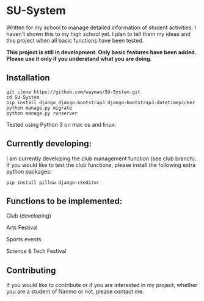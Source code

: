 # SU-System
Written for my school to manage detailed information of student activities.
I haven't shown this to my high school yet. I plan to tell them my ideas and this project when all basic functions have been tested.

**This project is still in development. Only basic features have been added. Please use it only if you understand what you are doing.**

## Installation
```
git clone https://github.com/waymao/SU-System.git
cd SU-System
pip install django django-bootstrap3 django-bootstrap3-datetimepicker
python manage.py migrate
python manage.py runserver
```
Tested using Python 3 on mac os and linux.

## Currently developing:
I am currently developing the club management function (see club branch). If you would like to test the club functions, please install the following extra python packages:
```
pip install pillow django-ckeditor
```

## Functions to be implemented:
Club (developing)

Arts Festival

Sports events

Science & Tech Festival

## Contributing
If you would like to contribute or if you are interested in my project, whether you are a student of Nanmo or not, please contact me.

